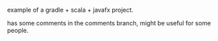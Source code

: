 example of a gradle + scala + javafx project.

has some comments in the comments branch, might be useful for some people.
